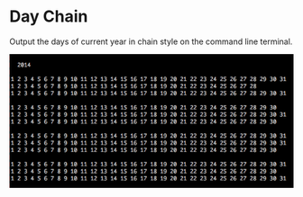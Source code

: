 # Day Chain

Output the days of current year in chain style on the command line
terminal.

![screen shot](images/2014-day-chain.png)
